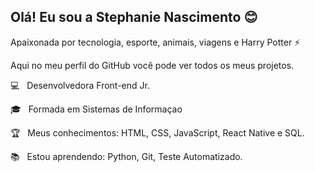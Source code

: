 ## Olá! Eu sou a Stephanie Nascimento 😊

Apaixonada por tecnologia, esporte, animais, viagens e Harry Potter ⚡

Aqui no meu perfil do GitHub você pode ver todos os meus projetos.

💻  &nbsp; Desenvolvedora Front-end Jr.

🎓 &nbsp; Formada em Sistemas de Informaçao

🏆 &nbsp; Meus conhecimentos: HTML, CSS, JavaScript, React Native e SQL.

📚 &nbsp; Estou aprendendo: Python, Git, Teste Automatizado.
